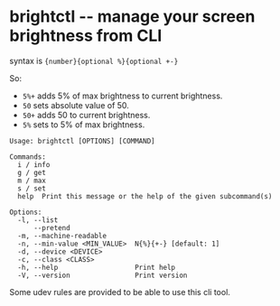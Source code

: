 # brightctl -- manage your screen brightness from CLI

syntax is `{number}{optional %}{optional +-}`

So:

* `5%+` adds 5% of max brightness to current brightness.
* `50` sets absolute value of 50.
* `50+` adds 50 to current brightness.
* `5%` sets to 5% of max brightness.

```shell
Usage: brightctl [OPTIONS] [COMMAND]

Commands:
  i / info
  g / get
  m / max
  s / set
  help  Print this message or the help of the given subcommand(s)

Options:
  -l, --list
      --pretend
  -m, --machine-readable
  -n, --min-value <MIN_VALUE>  N{%}{+-} [default: 1]
  -d, --device <DEVICE>
  -c, --class <CLASS>
  -h, --help                   Print help
  -V, --version                Print version
```

Some udev rules are provided to be able to use this cli tool.
